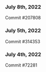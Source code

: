 ### July 8th, 2022

Commit #207808

### July 5th, 2022

Commit #314353


### July 4th, 2022

Commit #72281
